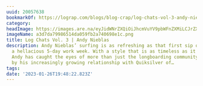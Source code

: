 ```yaml
---
uuid: 20057638
bookmarkOf: https://lograp.com/blogs/blog-crap/log-chats-vol-3-andy-nieblas
category:
headImage: https://images.are.na/eyJidWNrZXQiOiJhcmVuYV9pbWFnZXMiLCJrZXkiOiIyMDA1NzYzOC9vcmlnaW5hbF9hM2Q3ZGE3OTk4NjUxNGRhMDU5ZmIyYTc0MDY5OGUxYy5wbmciLCJlZGl0cyI6eyJyZXNpemUiOnsid2lkdGgiOjEyMDAsImhlaWdodCI6MTIwMCwiZml0IjoiaW5zaWRlIiwid2l0aG91dEVubGFyZ2VtZW50Ijp0cnVlfSwid2VicCI6eyJxdWFsaXR5Ijo5MH0sImpwZWciOnsicXVhbGl0eSI6OTB9LCJyb3RhdGUiOm51bGx9fQ==?bc=0
imageName: a3d7da79986514da059fb2a740698e1c.png
title: Log Chats Vol. 3 | Andy Nieblas
description: Andy Nieblas’ surfing is as refreshing as that first sip of beer after
  a hellacious 5-day work week. With a style that is as timeless as it is unique,
  Andy has caught the eyes of more than just the longboarding community. This is evidenced
  by his increasingly growing relationship with Quiksilver of…
tags:
date: '2023-01-26T19:48:22.823Z'
---
```

